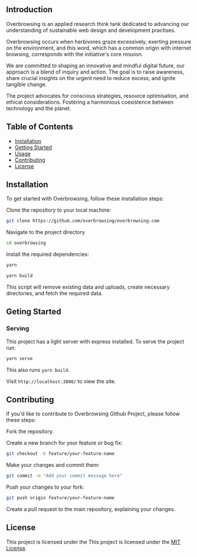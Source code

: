 ## Introduction

Overbrowsing is an applied research think tank dedicated to advancing our understanding of sustainable web design and development practises.


Overbrowsing occurs when herbivores graze excessively, exerting pressure on the environment, and this word, which has a common origin with internet browsing, corresponds with the initiative's core mission.


We are committed to shaping an innovative and mindful digital future, our approach is a blend of inquiry and action. The goal is to raise awareness, share crucial insights on the urgent need to reduce excess, and ignite tangible change. 


The project advocates for conscious strategies, resource optimisation, and ethical considerations. Fostering a harmonious coexistence between technology and the planet.

## Table of Contents
- [Installation](#installation)
- [Getting Started](#getting-started)
- [Usage](#usage)
- [Contributing](#contributing)
- [License](#license)


## Installation

To get started with Overbrowsing, follow these installation steps:

Clone the repository to your local machine:

```bash
git clone https://github.com/overbrowsing/overbrowsing.com
```
Navigate to the project directory

```bash
cd overbrowsing
```

Install the required dependencies:

```bash
yarn
```


```bash
yarn build
```
This script will remove existing data and uploads, create necessary directories, and fetch the required data.





## Geting Started
### Serving

This project has a light server with express installed. To serve the project run:
```bash
yarn serve
```
This also runs `yarn build`. 

Visit `http://localhost:3000/` to view the site.

## Contributing
If you'd like to contribute to Overbrowsing Github Project, please follow these steps:

Fork the repository.

Create a new branch for your feature or bug fix:
```bash
git checkout -b feature/your-feature-name
```

Make your changes and commit them:
```bash
git commit -m "Add your commit message here"
```

Push your changes to your fork:
```bash
git push origin feature/your-feature-name
```

Create a pull request to the main repository, explaining your changes.

## License
This project is licensed under the This project is licensed under the [MIT License](LICENSE).

